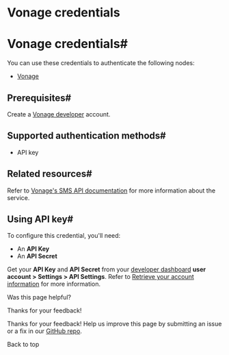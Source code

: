 # Vonage credentials

[ ](https://github.com/n8n-io/n8n-docs/edit/main/docs/integrations/builtin/credentials/vonage.md "Edit this page")

# Vonage credentials#

You can use these credentials to authenticate the following nodes:

  * [Vonage](../../app-nodes/n8n-nodes-base.vonage/)



## Prerequisites#

Create a [Vonage developer](https://developer.vonage.com) account.

## Supported authentication methods#

  * API key



## Related resources#

Refer to [Vonage's SMS API documentation](https://developer.vonage.com/en/api/sms) for more information about the service.

## Using API key#

To configure this credential, you'll need:

  * An **API Key**
  * An **API Secret**



Get your **API Key** and **API Secret** from your [developer dashboard](https://dashboard.nexmo.com/) **user account > Settings > API Settings**. Refer to [Retrieve your account information](https://developer.vonage.com/en/account/guides/dashboard-management#retrieve-your-account-information) for more information.

Was this page helpful? 

Thanks for your feedback! 

Thanks for your feedback! Help us improve this page by submitting an issue or a fix in our [GitHub repo](https://github.com/n8n-io/n8n-docs). 

Back to top 
